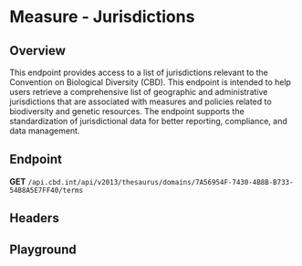 <script setup>
import "@/style.css"
import SwaggerUI from "@/swagger/view/SwaggerUI.vue"
import swaggerJson from "@/swagger/json/thesaurus/measure/jurisdictions.json";

const swaggerSpecs = [
  { json:swaggerJson, protected: false },
]
</script>

# Measure - Jurisdictions

## Overview

This endpoint provides access to a list of jurisdictions relevant to the Convention on Biological Diversity (CBD). This endpoint is intended to help users retrieve a comprehensive list of geographic and administrative jurisdictions that are associated with measures and policies related to biodiversity and genetic resources. The endpoint supports the standardization of jurisdictional data for better reporting, compliance, and data management.


## Endpoint

**GET** `/api.cbd.int/api/v2013/thesaurus/domains/7A56954F-7430-4B8B-B733-54B8A5E7FF40/terms`

## Headers
<!--@include: @/../components/common/header/accept.md-->

## Playground

<SwaggerUI :swaggerSpecs="swaggerSpecs" />